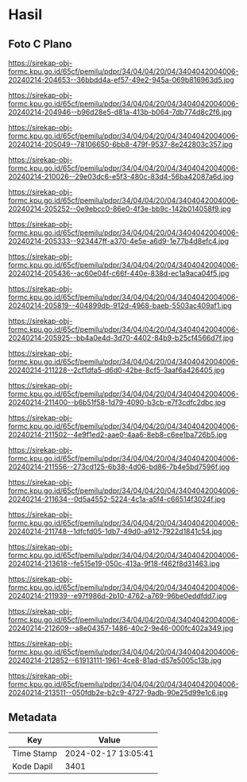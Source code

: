 # Hasil

## Foto C Plano

https://sirekap-obj-formc.kpu.go.id/65cf/pemilu/pdpr/34/04/04/20/04/3404042004006-20240214-204653--36bbdd4a-ef57-49e2-945a-069b816963d5.jpg

https://sirekap-obj-formc.kpu.go.id/65cf/pemilu/pdpr/34/04/04/20/04/3404042004006-20240214-204946--b96d28e5-d81a-413b-b064-7db774d8c2f6.jpg

https://sirekap-obj-formc.kpu.go.id/65cf/pemilu/pdpr/34/04/04/20/04/3404042004006-20240214-205049--78106650-6bb8-479f-9537-8e242803c357.jpg

https://sirekap-obj-formc.kpu.go.id/65cf/pemilu/pdpr/34/04/04/20/04/3404042004006-20240214-210026--29e03dc6-e5f3-480c-83d4-56ba42087a6d.jpg

https://sirekap-obj-formc.kpu.go.id/65cf/pemilu/pdpr/34/04/04/20/04/3404042004006-20240214-205252--0e9ebcc0-86e0-4f3e-bb9c-142b014058f9.jpg

https://sirekap-obj-formc.kpu.go.id/65cf/pemilu/pdpr/34/04/04/20/04/3404042004006-20240214-205333--923447ff-a370-4e5e-a6d9-1e77b4d8efc4.jpg

https://sirekap-obj-formc.kpu.go.id/65cf/pemilu/pdpr/34/04/04/20/04/3404042004006-20240214-205436--ac60e04f-c66f-440e-838d-ec1a9aca04f5.jpg

https://sirekap-obj-formc.kpu.go.id/65cf/pemilu/pdpr/34/04/04/20/04/3404042004006-20240214-205819--404899db-912d-4968-baeb-5503ac409af1.jpg

https://sirekap-obj-formc.kpu.go.id/65cf/pemilu/pdpr/34/04/04/20/04/3404042004006-20240214-205925--bb4a0e4d-3d70-4402-84b9-b25cf4566d7f.jpg

https://sirekap-obj-formc.kpu.go.id/65cf/pemilu/pdpr/34/04/04/20/04/3404042004006-20240214-211228--2cf1dfa5-d6d0-42be-8cf5-3aaf6a426405.jpg

https://sirekap-obj-formc.kpu.go.id/65cf/pemilu/pdpr/34/04/04/20/04/3404042004006-20240214-211400--b6b51f58-1d79-4090-b3cb-e7f3cdfc2dbc.jpg

https://sirekap-obj-formc.kpu.go.id/65cf/pemilu/pdpr/34/04/04/20/04/3404042004006-20240214-211502--4e9f1ed2-aae0-4aa6-8eb8-c6ee1ba726b5.jpg

https://sirekap-obj-formc.kpu.go.id/65cf/pemilu/pdpr/34/04/04/20/04/3404042004006-20240214-211556--273cd125-6b38-4d06-bd86-7b4e5bd7596f.jpg

https://sirekap-obj-formc.kpu.go.id/65cf/pemilu/pdpr/34/04/04/20/04/3404042004006-20240214-211634--0d5a4552-5224-4c1a-a5f4-c66514f3024f.jpg

https://sirekap-obj-formc.kpu.go.id/65cf/pemilu/pdpr/34/04/04/20/04/3404042004006-20240214-211748--1dfcfd05-1db7-49d0-a912-7922d1841c54.jpg

https://sirekap-obj-formc.kpu.go.id/65cf/pemilu/pdpr/34/04/04/20/04/3404042004006-20240214-213618--fe515e19-050c-413a-9f18-f462f8d31463.jpg

https://sirekap-obj-formc.kpu.go.id/65cf/pemilu/pdpr/34/04/04/20/04/3404042004006-20240214-211939--e97f986d-2b10-4762-a769-96be0eddfdd7.jpg

https://sirekap-obj-formc.kpu.go.id/65cf/pemilu/pdpr/34/04/04/20/04/3404042004006-20240214-212609--a8e04357-1486-40c2-9e46-000fc402a349.jpg

https://sirekap-obj-formc.kpu.go.id/65cf/pemilu/pdpr/34/04/04/20/04/3404042004006-20240214-212852--61913111-1961-4ce8-81ad-d57e5005c13b.jpg

https://sirekap-obj-formc.kpu.go.id/65cf/pemilu/pdpr/34/04/04/20/04/3404042004006-20240214-213511--050fdb2e-b2c9-4727-9adb-90e25d99e1c6.jpg


## Metadata

| Key        | Value               |
| ---------- | ------------------- |
| Time Stamp | 2024-02-17 13:05:41 |
| Kode Dapil | 3401                |



